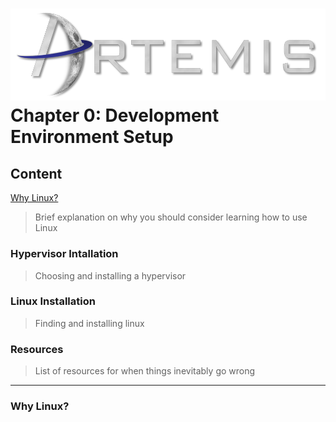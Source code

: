 ![](../images/artemis.png)
Chapter 0: Development Environment Setup
=====

## Content

[Why Linux?](###Why-Linux?)
> Brief explanation on why you should consider learning how to use Linux
### Hypervisor Intallation
> Choosing and installing a hypervisor
### Linux Installation
> Finding and installing linux
### Resources
> List of resources for when things inevitably go wrong

-----






















### Why Linux?
